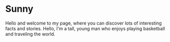 # Sunny
Hello and welcome to my page, where you can discover lots of interesting facts and stories.
Hello, I'm a tall, young man who enjoys playing basketball and traveling the world.
